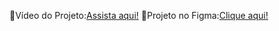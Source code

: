 🎥Vídeo do Projeto:[Assista aqui!](https://youtu.be/rzLTQ6sbTgo?si=8Za-UUh4Hyw3mlhz)
🌺Projeto no Figma:[Clique aqui!](https://www.figma.com/design/MBBfdWBxfDbv73rgomh4lC/Untitled?node-id=0-1&t=grs5ebnxyEQgQOgP-1)
